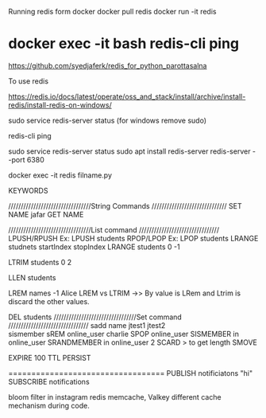 Running redis form docker 
docker pull redis
docker run -it redis
<!-- open new cmd prompt then run below commands -->
docker exec -it <contanerid> bash
redis-cli
ping 
===================================================

https://github.com/syedjaferk/redis_for_python_parottasalna

To use redis
<!-- Open ubuntu in windows
for installation follow the commands from the below file from UBuntu command prompt -->
https://redis.io/docs/latest/operate/oss_and_stack/install/archive/install-redis/install-redis-on-windows/

sudo service redis-server status  (for windows remove sudo)

redis-cli
ping 


sudo service redis-server status 
sudo apt install redis-server
redis-server --port 6380 



docker exec -it redis filname.py

KEYWORDS

/////////////////////////////////String Commands //////////////////////////////
SET NAME jafar
GET NAME

/////////////////////////////////List command ////////////////////////////////
LPUSH/RPUSH Ex: LPUSH students 
RPOP/LPOP Ex: LPOP students
LRANGE studnets startIndex stopIndex
LRANGE students 0 -1
<!-- left trim students list  start poistion is 0 and end position is 2(FROM LAST) -->
LTRIM students 0 2
<!-- to get the length of the list  -->
LLEN students
<!-- To get the Left remove  -->
LREM names -1 Alice
LREM vs LTRIM ->> By value is LRem and Ltrim is discard the other values.
<!-- to delete the list -->
DEL students
/////////////////////////////////Set command ////////////////////////////////
sadd name jtest1 jtest2  
sismember 
sREM online_user charlie
SPOP online_user
SISMEMBER in online_user
SRANDMEMBER in online_user 2
SCARD > to get length
SMOVE


EXPIRE <setName> 100
TTL <setname>
PERSIST <setname>

==================================
PUBLISH notificiatons "hi"
SUBSCRIBE notifications

bloom filter in instagram
redis memcache, Valkey different cache mechanism during code.